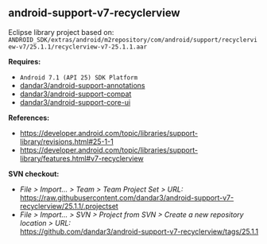 ## android-support-v7-recyclerview

Eclipse library project based on:<br/>
`ANDROID_SDK/extras/android/m2repository/com/android/support/recyclerview-v7/25.1.1/recyclerview-v7-25.1.1.aar`

**Requires:**
- `Android 7.1 (API 25) SDK Platform`
- [dandar3/android-support-annotations](https://github.com/dandar3/android-support-annotations/tree/25.1.1)
- [dandar3/android-support-compat](https://github.com/dandar3/android-support-compat/tree/25.1.1)
- [dandar3/android-support-core-ui](https://github.com/dandar3/android-support-core-ui/tree/25.1.1)

**References:**
- https://developer.android.com/topic/libraries/support-library/revisions.html#25-1-1
- https://developer.android.com/topic/libraries/support-library/features.html#v7-recyclerview

**SVN checkout:**
- _File > Import... > Team > Team Project Set > URL:_<br/>
  https://raw.githubusercontent.com/dandar3/android-support-v7-recyclerview/25.1.1/.projectset
- _File > Import... > SVN > Project from SVN > Create a new repository location > URL:_<br/> 
  https://github.com/dandar3/android-support-v7-recyclerview/tags/25.1.1